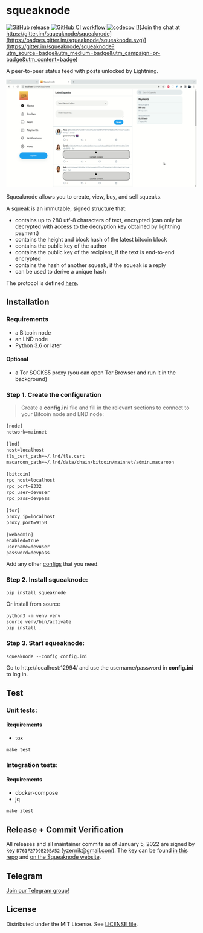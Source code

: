 # squeaknode

[![GitHub release](https://img.shields.io/github/release/squeaknode/squeaknode.svg)](https://github.com/squeaknode/squeaknode/releases)
[![GitHub CI workflow](https://github.com/squeaknode/squeaknode/actions/workflows/ci.yml/badge.svg)](https://github.com/squeaknode/squeaknode/actions/workflows/ci.yml)
[![codecov](https://codecov.io/gh/squeaknode/squeaknode/branch/master/graph/badge.svg?token=VV8WW3VR3Y)](https://codecov.io/gh/squeaknode/squeaknode)
[![Join the chat at https://gitter.im/squeaknode/squeaknode](https://badges.gitter.im/squeaknode/squeaknode.svg)](https://gitter.im/squeaknode/squeaknode?utm_source=badge&utm_medium=badge&utm_campaign=pr-badge&utm_content=badge)

A peer-to-peer status feed with posts unlocked by Lightning.

![Screen capture](docs/images/screen-capture.gif)

Squeaknode allows you to create, view, buy, and sell squeaks.

A squeak is an immutable, signed structure that:
* contains up to 280 utf-8 characters of text, encrypted (can only be decrypted with access to the decryption key obtained by lightning payment)
* contains the height and block hash of the latest bitcoin block
* contains the public key of the author
* contains the public key of the recipient, if the text is end-to-end encrypted
* contains the hash of another squeak, if the squeak is a reply
* can be used to derive a unique hash

The protocol is defined [here](https://github.com/yzernik/squeak/blob/master/docs/PROTOCOL.md).


## Installation

### Requirements
* a Bitcoin node
* an LND node
* Python 3.6 or later

#### Optional
* a Tor SOCKS5 proxy (you can open Tor Browser and run it in the background)

### Step 1. Create the configuration
> Create a **config.ini** file and fill in the relevant sections to connect to your Bitcoin node and LND node:

```
[node]
network=mainnet

[lnd]
host=localhost
tls_cert_path=~/.lnd/tls.cert
macaroon_path=~/.lnd/data/chain/bitcoin/mainnet/admin.macaroon

[bitcoin]
rpc_host=localhost
rpc_port=8332
rpc_user=devuser
rpc_pass=devpass

[tor]
proxy_ip=localhost
proxy_port=9150

[webadmin]
enabled=true
username=devuser
password=devpass
```

Add any other [configs](docs/configuration.md) that you need.

### Step 2. Install squeaknode:

```
pip install squeaknode
```

Or install from source

```
python3 -m venv venv
source venv/bin/activate
pip install .
```

### Step 3. Start squeaknode:

```
squeaknode --config config.ini
```

Go to http://localhost:12994/ and use the username/password in **config.ini** to log in.

## Test

### Unit tests:

#### Requirements
* tox

```
make test
```

### Integration tests:

#### Requirements
* docker-compose
* jq

```
make itest
```

## Release + Commit Verification

All releases and all maintainer commits as of January 5, 2022 are signed by key `D761F27D9B20BA52` (yzernik@gmail.com). The key can be found [in this repo](https://github.com/squeaknode/squeaknode/blob/master/PGP.txt) and [on the Squeaknode website](https://squeaknode.org/pgp.txt).

## Telegram

[Join our Telegram group!](https://t.me/squeaknode)

## License

Distributed under the MIT License. See [LICENSE file](LICENSE).
